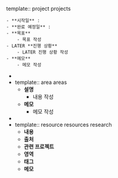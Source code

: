 template:: project
projects

	- **시작일** :
	- **완료 예정일** :
	- **목표**
		- 목표 작성
	- LATER **진행 상황**
		- LATER 진행 상황 작성
	- **메모**
		- 메모 작성
-
- template:: area
  areas
	- **설명**
		- 내용 작성
	- **메모**
		- 메모 작성
-
- template:: resource
  resources research
	- **내용**
	- **출처**
	- **관련 프로젝트**
	- **영역**
	- **태그**
	- **메모**